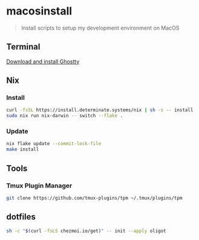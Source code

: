 # macosinstall

>  Install scripts to setup my development environment on MacOS

## Terminal

[Download and install Ghostty](https://ghostty.org/download)

## Nix

### Install

```bash
curl -fsSL https://install.determinate.systems/nix | sh -s -- install
sudo nix run nix-darwin -- switch --flake .
```

### Update

```bash
nix flake update --commit-lock-file
make install
```

## Tools

### Tmux Plugin Manager

```bash
git clone https://github.com/tmux-plugins/tpm ~/.tmux/plugins/tpm
```

## dotfiles

```bash
sh -c "$(curl -fsLS chezmoi.io/get)" -- init --apply oligot
```
